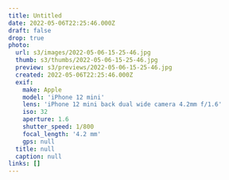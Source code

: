 ```yaml
---
title: Untitled
date: 2022-05-06T22:25:46.000Z
draft: false
drop: true
photo:
  url: s3/images/2022-05-06-15-25-46.jpg
  thumb: s3/thumbs/2022-05-06-15-25-46.jpg
  preview: s3/previews/2022-05-06-15-25-46.jpg
  created: 2022-05-06T22:25:46.000Z
  exif:
    make: Apple
    model: 'iPhone 12 mini'
    lens: 'iPhone 12 mini back dual wide camera 4.2mm f/1.6'
    iso: 32
    aperture: 1.6
    shutter_speed: 1/800
    focal_length: '4.2 mm'
    gps: null
  title: null
  caption: null
links: []
---
```


